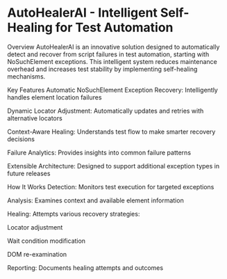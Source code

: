 # AutoHealerAI - Intelligent Self-Healing for Test Automation

Overview
AutoHealerAI is an innovative solution designed to automatically detect and recover from script failures in test automation, starting with NoSuchElement exceptions. This intelligent system reduces maintenance overhead and increases test stability by implementing self-healing mechanisms.

Key Features
Automatic NoSuchElement Exception Recovery: Intelligently handles element location failures

Dynamic Locator Adjustment: Automatically updates and retries with alternative locators

Context-Aware Healing: Understands test flow to make smarter recovery decisions

Failure Analytics: Provides insights into common failure patterns

Extensible Architecture: Designed to support additional exception types in future releases

How It Works
Detection: Monitors test execution for targeted exceptions

Analysis: Examines context and available element information

Healing: Attempts various recovery strategies:

Locator adjustment

Wait condition modification

DOM re-examination

Reporting: Documents healing attempts and outcomes
